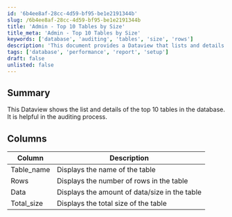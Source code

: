 ```yaml
---
id: '6b4ee8af-28cc-4d59-bf95-be1e2191344b'
slug: /6b4ee8af-28cc-4d59-bf95-be1e2191344b
title: 'Admin - Top 10 Tables by Size'
title_meta: 'Admin - Top 10 Tables by Size'
keywords: ['database', 'auditing', 'tables', 'size', 'rows']
description: 'This document provides a Dataview that lists and details the top 10 tables in a database, which is essential for the auditing process. It includes information on table names, row counts, data sizes, and total sizes, aiding in effective database management.'
tags: ['database', 'performance', 'report', 'setup']
draft: false
unlisted: false
---
```


## Summary

This Dataview shows the list and details of the top 10 tables in the database. It is helpful in the auditing process.

## Columns

| Column      | Description                             |
|-------------|-----------------------------------------|
| Table_name  | Displays the name of the table         |
| Rows        | Displays the number of rows in the table|
| Data        | Displays the amount of data/size in the table |
| Total_size  | Displays the total size of the table    |
